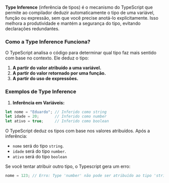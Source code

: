 **Type Inference** (inferência de tipos) é o mecanismo do TypeScript que permite ao compilador deduzir automaticamente o tipo de uma variável, função ou expressão, sem que você precise anotá-lo explicitamente. Isso melhora a produtividade e mantém a segurança do tipo, evitando declarações redundantes.

### **Como a Type Inference Funciona?**

O TypeScript analisa o código para determinar qual tipo faz mais sentido com base no contexto. Ele deduz o tipo:

1. **A partir do valor atribuído a uma variável.**
2. **A partir do valor retornado por uma função.**
3. **A partir do uso de expressões.**

### **Exemplos de Type Inference**

1. **Inferência em Variáveis:**
	
``` typescript
let nome = "Eduardo"; // Inferido como string
let idade = 20;       // Inferido como number
let ativo = true;     // Inferido como boolean
```

O TypeScript deduz os tipos com base nos valores atribuídos. Após a inferência:

- `nome` será do tipo `string`.
- `idade` será do tipo `number`.
- `ativo` será do tipo `boolean`

Se você tentar atribuir outro tipo, o Typescript gera um erro:

``` typescript
nome = 123; // Erro: Type 'number' não pode ser atribuído ao tipo 'string'.
```


